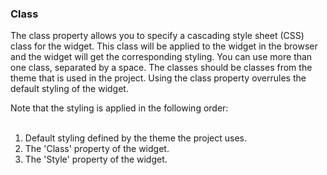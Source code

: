 ### Class

The class property allows you to specify a cascading style sheet (CSS) class for the widget. This class will be applied to the widget in the browser and the widget will get the corresponding styling. You can use more than one class, separated by a space. The classes should be classes from the theme that is used in the project. Using the class property overrules the default styling of the widget.

<div class="alert alert-warning">

Note that the styling is applied in the following order:<br />
<br />
1.  Default styling defined by the theme the project uses.<br />
2.  The 'Class' property of the widget.<br />
3.  The 'Style' property of the widget.

</div>
